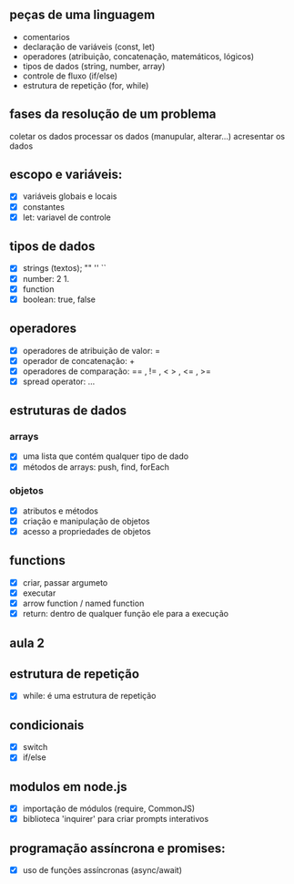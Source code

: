 ## peças de uma linguagem 

- comentarios 
- declaração de variáveis (const, let)
- operadores (atribuição, concatenação, matemáticos, lógicos)
- tipos de dados (string, number, array)
- controle de fluxo (if/else)
- estrutura de repetição (for, while)

## fases da resolução de um problema 

coletar os dados 
processar os dados  (manupular, alterar...)
acresentar os dados

## escopo e variáveis:

- [x] variáveis globais e locais 
- [x] constantes
- [x] let: variavel de controle  

## tipos de dados 

- [x] strings (textos); "" '' ``
- [x] number: 2 1.
- [x] function
- [x] boolean: true, false

## operadores 

- [x] operadores de atribuição de valor: =
- [x] operador de concatenação: +
- [x] operadores de comparação: == , != , < > , <= , >=
- [x] spread operator: ...

## estruturas de dados

### arrays

- [x] uma lista que contém qualquer tipo de dado
- [x] métodos de arrays: push, find, forEach

### objetos

- [x] atributos e métodos
- [x] criação e manipulação de objetos 
- [x] acesso a propriedades de objetos

## functions 

- [x] criar, passar argumeto 
- [x] executar 
- [x] arrow function / named function
- [x] return: dentro de qualquer função ele para a execução 

## aula 2

## estrutura de repetição

- [x] while: é uma estrutura de repetição 

## condicionais
- [x] switch
- [x] if/else

## modulos em node.js

- [x] importação de módulos (require, CommonJS)
- [x] biblioteca 'inquirer' para criar prompts interativos

## programação assíncrona e promises:

- [x] uso de funções assíncronas (async/await) 